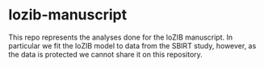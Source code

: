 # lozib-manuscript

This repo represents the analyses done for the loZIB manuscript. In particular we fit the loZIB model to data from the SBIRT study, however, as the data is protected we cannot share it on this repository.
